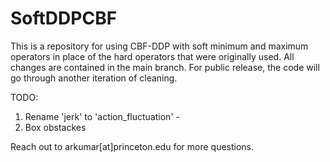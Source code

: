 # SoftDDPCBF

This is a repository for using CBF-DDP with soft minimum and maximum operators in place of the hard operators that were originally used. All changes are contained in the main branch. For public release, the code will go through another iteration of cleaning.

TODO:

1) Rename 'jerk' to 'action_fluctuation' -
2) Box obstackes

Reach out to arkumar[at]princeton.edu for more questions.
